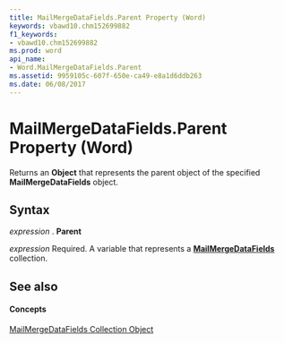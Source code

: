 ```yaml
---
title: MailMergeDataFields.Parent Property (Word)
keywords: vbawd10.chm152699882
f1_keywords:
- vbawd10.chm152699882
ms.prod: word
api_name:
- Word.MailMergeDataFields.Parent
ms.assetid: 9959105c-607f-650e-ca49-e8a1d6ddb263
ms.date: 06/08/2017
---
```



# MailMergeDataFields.Parent Property (Word)

Returns an  **Object** that represents the parent object of the specified **MailMergeDataFields** object.


## Syntax

 _expression_ . **Parent**

 _expression_ Required. A variable that represents a **[MailMergeDataFields](Word.mailmergedatafields.md)** collection.


## See also


#### Concepts


[MailMergeDataFields Collection Object](Word.mailmergedatafields.md)

